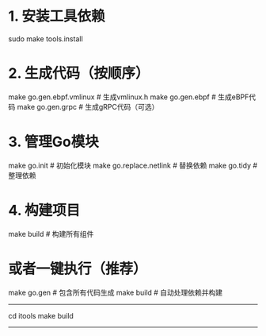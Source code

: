 # 1. 安装工具依赖
sudo make tools.install

# 2. 生成代码（按顺序）
make go.gen.ebpf.vmlinux  # 生成vmlinux.h
make go.gen.ebpf          # 生成eBPF代码
make go.gen.grpc          # 生成gRPC代码（可选）

# 3. 管理Go模块
make go.init              # 初始化模块
make go.replace.netlink   # 替换依赖
make go.tidy             # 整理依赖

# 4. 构建项目
make build               # 构建所有组件

# 或者一键执行（推荐）
make go.gen              # 包含所有代码生成
make build               # 自动处理依赖并构建

---

cd itools
make build

---


